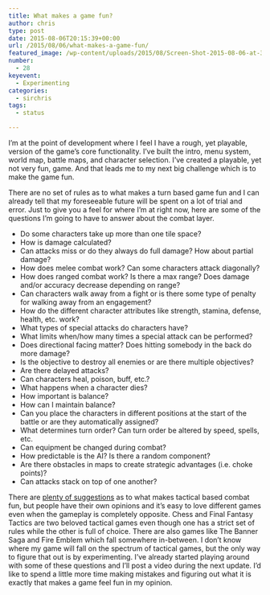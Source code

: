 ```yaml
---
title: What makes a game fun?
author: chris
type: post
date: 2015-08-06T20:15:39+00:00
url: /2015/08/06/what-makes-a-game-fun/
featured_image: /wp-content/uploads/2015/08/Screen-Shot-2015-08-06-at-3.39.31-PM-e1438892091101-3.png
number:
  - 28
keyevent:
  - Experimenting
categories:
  - sirchris
tags:
  - status

---
```

I’m at the point of development where I feel I have a rough, yet playable, version of the game’s core functionality. I’ve built the intro, menu system, world map, battle maps, and character selection. I’ve created a playable, yet not very fun, game. And that leads me to my next big challenge which is to make the game fun.

<!--more-->

There are no set of rules as to what makes a turn based game fun and I can already tell that my foreseeable future will be spent on a lot of trial and error. Just to give you a feel for where I’m at right now, here are some of the questions I’m going to have to answer about the combat layer.

  * Do some characters take up more than one tile space?
  * How is damage calculated?
  * Can attacks miss or do they always do full damage? How about partial damage?
  * How does melee combat work? Can some characters attack diagonally?
  * How does ranged combat work? Is there a max range? Does damage and/or accuracy decrease depending on range?
  * Can characters walk away from a fight or is there some type of penalty for walking away from an engagement?
  * How do the different character attributes like strength, stamina, defense, health, etc. work?
  * What types of special attacks do characters have?
  * What limits when/how many times a special attack can be performed?
  * Does directional facing matter? Does hitting somebody in the back do more damage?
  * Is the objective to destroy all enemies or are there multiple objectives?
  * Are there delayed attacks?
  * Can characters heal, poison, buff, etc.?
  * What happens when a character dies?
  * How important is balance?
  * How can I maintain balance?
  * Can you place the characters in different positions at the start of the battle or are they automatically assigned?
  * What determines turn order? Can turn order be altered by speed, spells, etc.
  * Can equipment be changed during combat?
  * How predictable is the AI? Is there a random component?
  * Are there obstacles in maps to create strategic advantages (i.e. choke points)?
  * Can attacks stack on top of one another?

There are [plenty of suggestions][1] as to what makes tactical based combat fun, but people have their own opinions and it’s easy to love different games even when the gameplay is completely opposite. Chess and Final Fantasy Tactics are two beloved tactical games even though one has a strict set of rules while the other is full of choice. There are also games like The Banner Saga and Fire Emblem which fall somewhere in-between. I don&#8217;t know where my game will fall on the spectrum of tactical games, but the only way to figure that out is by experimenting. I’ve already started playing around with some of these questions and I’ll post a video during the next update. I&#8217;d like to spend a little more time making mistakes and figuring out what it is exactly that makes a game feel fun in my opinion.

 [1]: http://forums.xkcd.com/viewtopic.php?f=21&t=83267